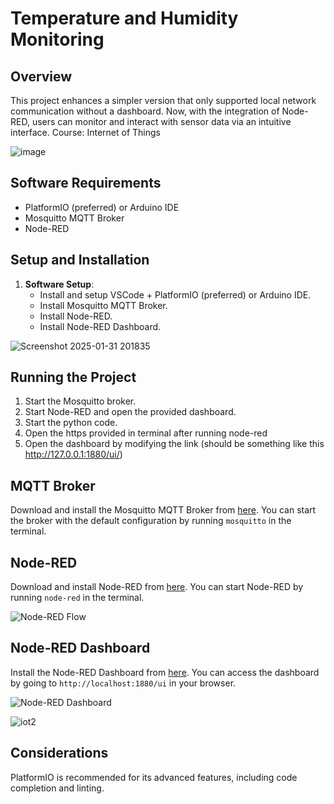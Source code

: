 # Temperature and Humidity Monitoring

## Overview

This project enhances a simpler version that only supported local network communication without a dashboard. Now, with the integration of Node-RED, users can monitor and interact with sensor data via an intuitive interface.
Course: Internet of Things


![image](https://github.com/user-attachments/assets/827ad802-566e-4a2f-8514-887fff1482b4)


## Software Requirements

- PlatformIO (preferred) or Arduino IDE
- Mosquitto MQTT Broker
- Node-RED

## Setup and Installation


1. **Software Setup**: 
   - Install and setup VSCode + PlatformIO (preferred) or Arduino IDE.
   - Install Mosquitto MQTT Broker.
   - Install Node-RED.
   - Install Node-RED Dashboard.
  

![Screenshot 2025-01-31 201835](https://github.com/user-attachments/assets/7e6ea516-8d41-47d8-8f2a-501e3b6ba475)

## Running the Project

1. Start the Mosquitto broker.
2. Start Node-RED and open the provided dashboard.
3. Start the python code.
4. Open the https provided in terminal after running node-red
5. Open the dashboard by modifying the link (should be something like this http://127.0.0.1:1880/ui/)

## MQTT Broker

Download and install the Mosquitto MQTT Broker from [here](https://mosquitto.org/download/).
You can start the broker with the default configuration by running `mosquitto` in the terminal.

## Node-RED

Download and install Node-RED from [here](https://nodered.org/docs/getting-started/local).
You can start Node-RED by running `node-red` in the terminal.

![Node-RED Flow](https://imgur.com/jv2cUAx.png)



## Node-RED Dashboard

Install the Node-RED Dashboard from [here](https://flows.nodered.org/node/node-red-dashboard).
You can access the dashboard by going to `http://localhost:1880/ui` in your browser.

![Node-RED Dashboard](https://imgur.com/XGUOuPg.png)


![iot2](https://github.com/user-attachments/assets/37060d62-2980-496f-87a0-d595130d957a)


## Considerations

PlatformIO is recommended for its advanced features, including code completion and linting.


